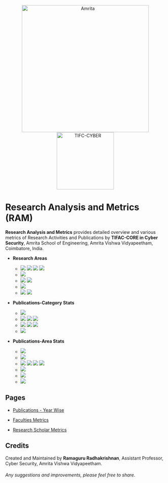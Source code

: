 
<p align="center">
    <img src="https://amrita-tifac-cyber-blockchain.github.io/Amrita-TIFAC-Cyber-Blockchain/AVV_PNG.png" alt ="Amrita" width="400" />
    <img src="https://amrita.edu/wp-content/uploads/2021/09/1597668744269.jpg" alt ="TIFC-CYBER" width="180" />
</p>

# Research Analysis and Metrics (RAM) 

**Research Analysis and Metrics** provides detailed overview and various metrics of Research Activities and Publications by **TIFAC-CORE in Cyber Security**, Amrita School of Engineering, Amrita Vishwa Vidyapeetham, Coimbatore, India.

- **Research Areas**
    - ![](https://img.shields.io/badge/-Cryptography-blue) ![](https://img.shields.io/badge/-Cryptanalysis-blue) ![](https://img.shields.io/badge/-Visual_Cryptography-blue) ![](https://img.shields.io/badge/-Steganography-blue)
    - ![](https://img.shields.io/badge/-Network_Security-blue) 
    - ![](https://img.shields.io/badge/-Android_Security-blue) ![](https://img.shields.io/badge/-Vulnerability_Assessment-blue)
    - ![](https://img.shields.io/badge/-Cyber_Forensics-blue)  
    - ![](https://img.shields.io/badge/-Blockchain_Technology-blue) ![](https://img.shields.io/badge/-Cryptocurrency_and_NFT-blue)

- **Publications-Category Stats**
  - ![](https://img.shields.io/badge/Patent-2-brightgreen)
  - ![](https://img.shields.io/badge/Scopus_Conference-151-brightgreen) ![](https://img.shields.io/badge/Scopus_Journal-46-brightgreen) ![](https://img.shields.io/badge/Scopus_Book_Chapter-5-brightgreen)
  - ![](https://img.shields.io/badge/Non_Scopus_Conference-8-orange) ![](https://img.shields.io/badge/Non_Scopus_Journal-19-orange) ![](https://img.shields.io/badge/Non_Scopus_Book_Chapter-4-orange)
  - ![](https://img.shields.io/badge/Review-1-green)

- **Publications-Area Stats**
  - ![](https://img.shields.io/badge/Android_Security-TBD-brightgreen)
  - ![](https://img.shields.io/badge/Blockchain_Technology-18-brightgreen)
  - ![](https://img.shields.io/badge/Cryptography-TBD-brightgreen) ![](https://img.shields.io/badge/Cryptanalysis-TBD-brightgreen) ![](https://img.shields.io/badge/Steganography-TBD-brightgreen) ![](https://img.shields.io/badge/Visual_Cryptography-TBD-brightgreen)
  - ![](https://img.shields.io/badge/Cyber_Forensics-TBD-brightgreen)
  - ![](https://img.shields.io/badge/Network_Security-TBD-brightgreen)
  - ![](https://img.shields.io/badge/Vulnerability_Assessment-TBD-brightgreen)

## Pages 
  
- [Publications - Year Wise](Publications/Main.md)

- [Faculties Metrics](RAM-F.md)

- [Research Scholar Metrics](RAM-RA.md)


## Credits
Created and Maintained by **Ramaguru Radhakrishnan**, Assistant Professor, Cyber Security, Amrita Vishwa Vidyapeetham.
<h6> Any suggestions and improvements, please feel free to share. </h6>

